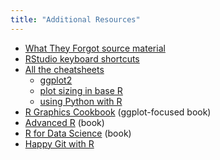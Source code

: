 ```yaml
---
title: "Additional Resources"
---
```


* [What They Forgot source material](https://rstats.wtf/)
* [RStudio keyboard shortcuts](https://support.rstudio.com/hc/en-us/articles/200711853-Keyboard-Shortcuts-in-the-RStudio-IDE)
* [All the cheatsheets](https://www.rstudio.com/resources/cheatsheets/)
  * [ggplot2](https://raw.githubusercontent.com/rstudio/cheatsheets/main/data-visualization.pdf)
  * [plot sizing in base R](https://www.rstudio.com/wp-content/uploads/2016/10/how-big-is-your-graph.pdf)
  * [using Python with R](https://ugoproto.github.io/ugo_r_doc/pdf/reticulate.pdf)
* [R Graphics Cookbook](https://r-graphics.org/) (ggplot-focused book)
* [Advanced R](https://adv-r.hadley.nz/) (book)
* [R for Data Science](https://r4ds.had.co.nz/) (book)
* [Happy Git with R](https://happygitwithr.com/)

